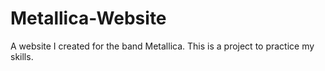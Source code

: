 # Metallica-Website
A website I created for the band Metallica. This is a project to practice my skills.
